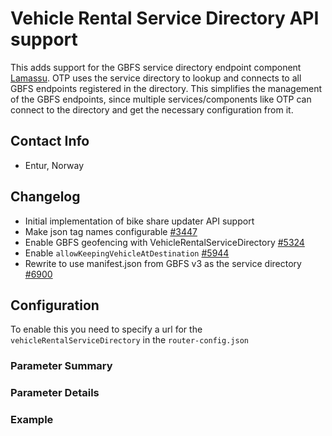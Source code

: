 # Vehicle Rental Service Directory API support

This adds support for the GBFS service directory endpoint component
[Lamassu](https://github.com/entur/lamassu). 
OTP uses the service directory to lookup and connects to all GBFS endpoints registered in the 
directory. This simplifies the management of the GBFS endpoints, since multiple services/components 
like OTP can connect to the directory and get the necessary configuration from it.


## Contact Info

- Entur, Norway


## Changelog

- Initial implementation of bike share updater API support
- Make json tag names configurable [#3447](https://github.com/opentripplanner/OpenTripPlanner/pull/3447)
- Enable GBFS geofencing with VehicleRentalServiceDirectory [#5324](https://github.com/opentripplanner/OpenTripPlanner/pull/5324)
- Enable `allowKeepingVehicleAtDestination` [#5944](https://github.com/opentripplanner/OpenTripPlanner/pull/5944)
- Rewrite to use manifest.json from GBFS v3 as the service directory [#6900](https://github.com/opentripplanner/OpenTripPlanner/pull/6900)

## Configuration

To enable this you need to specify a url for the `vehicleRentalServiceDirectory` in
the `router-config.json`

### Parameter Summary

<!-- INSERT: PARAMETERS-TABLE -->


### Parameter Details

<!-- INSERT: PARAMETERS-DETAILS -->


### Example

<!-- INSERT: JSON-EXAMPLE -->
